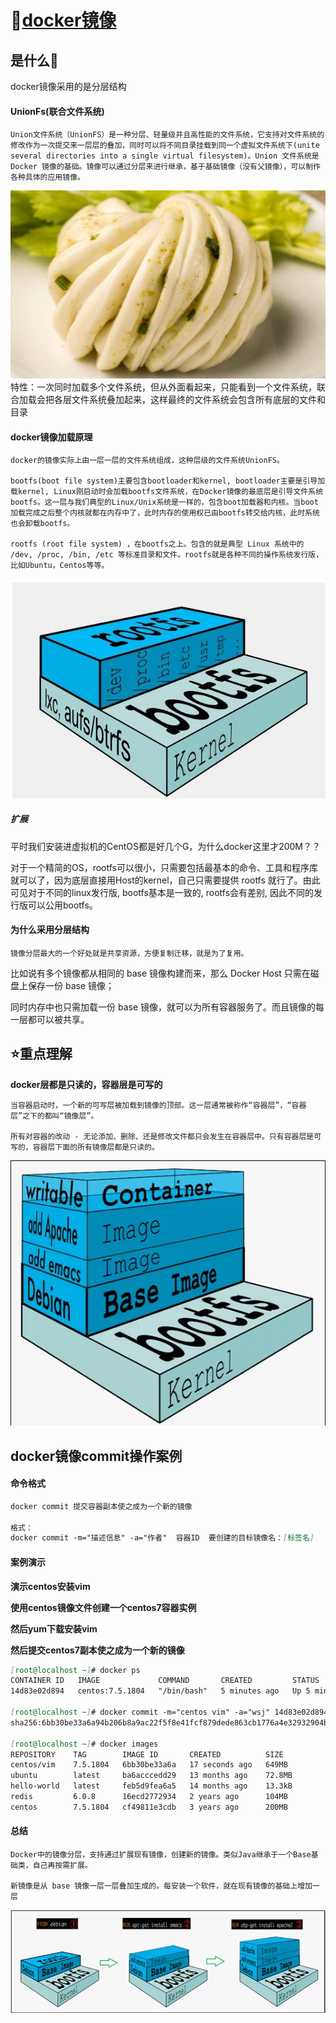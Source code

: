 # 🐳[docker镜像](https://cloud.tencent.com/developer/article/1560316)

## 是什么🍌

docker镜像采用的是分层结构

#### UnionFs(联合文件系统)

    Union文件系统（UnionFS）是一种分层、轻量级并且高性能的文件系统，它支持对文件系统的修改作为一次提交来一层层的叠加，同时可以将不同目录挂载到同一个虚拟文件系统下(unite several directories into a single virtual filesystem)。Union 文件系统是 Docker 镜像的基础。镜像可以通过分层来进行继承，基于基础镜像（没有父镜像），可以制作各种具体的应用镜像。
![](image/2022-11-29-22-50-28.png)
特性：一次同时加载多个文件系统，但从外面看起来，只能看到一个文件系统，联合加载会把各层文件系统叠加起来，这样最终的文件系统会包含所有底层的文件和目录

#### docker镜像加载原理

    docker的镜像实际上由一层一层的文件系统组成，这种层级的文件系统UnionFS。

    bootfs(boot file system)主要包含bootloader和kernel, bootloader主要是引导加载kernel, Linux刚启动时会加载bootfs文件系统，在Docker镜像的最底层是引导文件系统bootfs。这一层与我们典型的Linux/Unix系统是一样的，包含boot加载器和内核。当boot加载完成之后整个内核就都在内存中了，此时内存的使用权已由bootfs转交给内核，此时系统也会卸载bootfs。

    rootfs (root file system) ，在bootfs之上。包含的就是典型 Linux 系统中的 /dev, /proc, /bin, /etc 等标准目录和文件。rootfs就是各种不同的操作系统发行版，比如Ubuntu，Centos等等。
![1669733686733](image/docker镜像/1669733686733.png)

##### 扩展

平时我们安装进虚拟机的CentOS都是好几个G，为什么docker这里才200M？？

对于一个精简的OS，rootfs可以很小，只需要包括最基本的命令、工具和程序库就可以了，因为底层直接用Host的kernel，自己只需要提供 rootfs 就行了。由此可见对于不同的linux发行版, bootfs基本是一致的, rootfs会有差别, 因此不同的发行版可以公用bootfs。

#### 为什么采用分层结构

    镜像分层最大的一个好处就是共享资源，方便复制迁移，就是为了复用。

比如说有多个镜像都从相同的 base 镜像构建而来，那么 Docker Host 只需在磁盘上保存一份 base 镜像；

同时内存中也只需加载一份 base 镜像，就可以为所有容器服务了。而且镜像的每一层都可以被共享。

## ⭐️重点理解

**docker层都是只读的，容器层是可写的**

    当容器启动时，一个新的可写层被加载到镜像的顶部。这一层通常被称作“容器层”，“容器层”之下的都叫“镜像层”。

    所有对容器的改动 - 无论添加、删除、还是修改文件都只会发生在容器层中。只有容器层是可写的，容器层下面的所有镜像层都是只读的。

![1669734234197](image/docker镜像/1669734234197.png)

## docker镜像commit操作案例

#### 命令格式

```markdown
docker commit 提交容器副本使之成为一个新的镜像

格式：
docker commit -m="描述信息" -a="作者"  容器ID  要创建的目标镜像名：[标签名]
```

#### 案例演示

**演示centos安装vim**

**使用centos镜像文件创建一个centos7容器实例**

**然后yum下载安装vim**

**然后提交centos7副本使之成为一个新的镜像**

```markdown
[root@localhost ~]# docker ps
CONTAINER ID   IMAGE             COMMAND       CREATED         STATUS         PORTS     NAMES
14d83e02d894   centos:7.5.1804   "/bin/bash"   5 minutes ago   Up 5 minutes             angry_hypatia

[root@localhost ~]# docker commit -m="centos vim" -a="wsj" 14d83e02d894 centos/vim:7.5.1804
sha256:6bb30be33a6a94b206b8a9ac22f5f8e41fcf879dede863cb1776a4e32932904b

[root@localhost ~]# docker images
REPOSITORY    TAG        IMAGE ID       CREATED          SIZE
centos/vim    7.5.1804   6bb30be33a6a   17 seconds ago   649MB
ubuntu        latest     ba6acccedd29   13 months ago    72.8MB
hello-world   latest     feb5d9fea6a5   14 months ago    13.3kB
redis         6.0.8      16ecd2772934   2 years ago      104MB
centos        7.5.1804   cf49811e3cdb   3 years ago      200MB
```
#### 总结
    Docker中的镜像分层，支持通过扩展现有镜像，创建新的镜像。类似Java继承于一个Base基础类，自己再按需扩展。

    新镜像是从 base 镜像一层一层叠加生成的。每安装一个软件，就在现有镜像的基础上增加一层

![1669736122116](image/docker镜像/1669736122116.png)